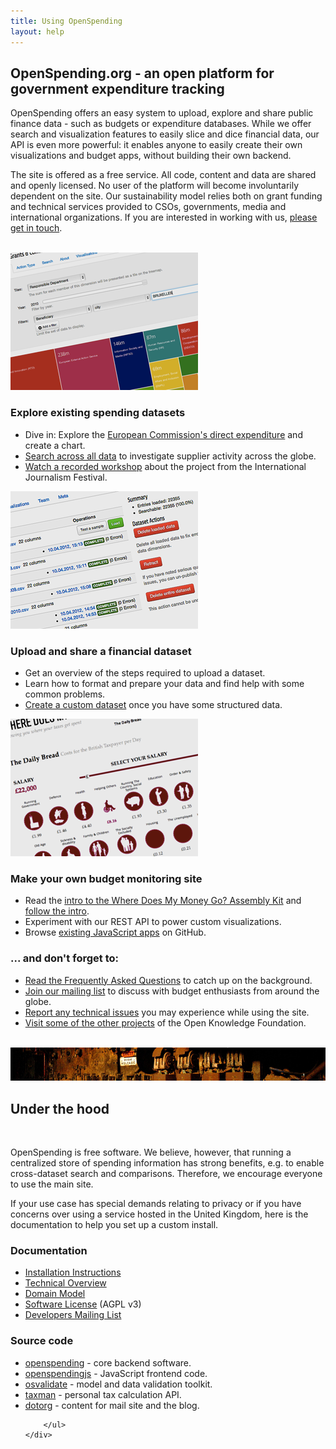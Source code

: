 ```yaml
---
title: Using OpenSpending
layout: help
---
```


<h2>OpenSpending.org - an open platform for government expenditure tracking</h2>
<div class="row">
    <div class="span6">
        <p>
            OpenSpending offers an easy system to upload, explore and 
            share public finance data - such as budgets or expenditure 
            databases.
            While we offer search and visualization features to easily slice 
            and dice financial data, our API is even more powerful: it 
            enables anyone to easily create their own visualizations and budget
            apps, without building their own backend.
        </p>
    </div>
    <div class="span6">
        <p>
            The site is offered as a free service. All code, content and 
            data are shared and openly licensed. No user of the platform will
            become involuntarily dependent on the site. Our sustainability model
            relies both on grant funding and technical services provided to 
            CSOs, governments, media and international organizations. If 
            you are interested in working with us, 
            <a href="/about/contact.html">please get in touch</a>.
        </p>
    </div>
</div>
<br/>
<div class="row">
    <div class="span4">
        <img src="images/browse_teaser.png" />
        <h3>Explore existing spending datasets</h3>
        <ul>
            <li>Dive in: Explore the <a href="http://openspending.org/eu-commission-fts/views/new"> European Commission's direct expenditure</a> and create a chart.</li>
            <li><a href="http://opendatalabs.org/spendbrowser">Search across all data</a> to 
            investigate supplier activity across the globe.</li>
            <li><a href="http://webtv.journalismfestival.com/doc/1311/raccontare-la-spesa-pubblica.htm">Watch a recorded workshop</a> about the project from 
            the International Journalism Festival.</li>
        </ul>
    </div>
    <div class="span4">
        <img src="images/upload_teaser.png" />
        <h3>Upload and share a financial dataset</h3>
        <ul>
            <li>Get an overview of the steps required to upload a dataset.</li>
            <li>Learn how to format and prepare your data and find help
                with some common problems.</li>
            <li><a href="/datasets/new">Create a custom dataset</a> once you 
                have some structured data.</li>
        </ul>
    </div>
    <div class="span4">
        <img src="images/kit_teaser.png" />
        <h3>Make your own budget monitoring site</h3>
        <ul>
            <li>Read the <a href="/blog/2012/02/16/thekit.html">intro to the Where Does My Money Go? Assembly Kit</a> and <a href="https://github.com/openspending/wheredoesmymoneygo.org/blob/master/README.rst">follow the intro</a>.</li>
            <li>Experiment with our REST API to power custom visualizations.</li>
            <li>Browse <a href="http://github.com/openspending/openspendingjs">existing JavaScript apps</a> on GitHub.</li>
        </ul>
    </div>
</div>

<div class="row">
    <div class="span4">
        <h3>... and don't forget to:</h3>
    </div>
    <div class="span8">
        <ul>
            <li><a href="/about/faq.html">Read the Frequently Asked Questions</a> to catch up on the 
                background.</li>
            <li><a href="lists.okfn.org/mailman/listinfo/openspending">Join our mailing list</a>
                to discuss with budget enthusiasts from around the globe.</li>
            <li><a href="https://github.com/openspending/openspending/issues">Report any technical issues</a> you may experience while using the 
                site.</li>
            <li><a href="http://okfn.org/projects/">Visit some of the other projects</a>
                of the Open Knowledge Foundation.</li>
        </ul>
    </div>
</div>

<br />
<div class="top-image">
    <!--
    http://www.flickr.com/photos/kenyee/18784775/sizes/o/in/photostream/
    -->
    <img src="images/engine.png" />
    <h2>Under the hood</h2>
</div>
<br />

<div class="row">
    <div class="span4">
        <p>
            OpenSpending is free software. We believe, however, that
            running a centralized store of spending information has strong
            benefits, e.g. to enable cross-dataset search and comparisons. 
            Therefore, we encourage everyone to use the main site.
        </p>
        <p>
            If your use case has special demands relating to privacy or if 
            you have concerns over using a service hosted in the United
            Kingdom, here is the documentation to help you set up 
            a custom install.
        </p>
    </div>
    <div class="span4">
        <h3>Documentation</h3>
        <ul>
            <li><a href="http://docs.openspending.org/en/latest/install.html">Installation Instructions</a></li>
            <li><a href="http://docs.openspending.org/en/latest/model/design.html">Technical Overview</a></li>
            <li><a href="http://docs.openspending.org/en/latest/model/objects.html">Domain Model</a></li>
            <li><a href="https://github.com/openspending/openspending/blob/master/LICENSE.txt">Software License</a> (AGPL v3)</li>
            <li><a href="http://lists.okfn.org/mailman/listinfo/openspending-dev">Developers Mailing List</a></li>
        </ul>
    </div>
    <div class="span4">
        <h3>Source code</h3>
        <ul>
            <li><a href="https://github.com/openspending/openspending">openspending</a> - core backend software.</li>
            <li><a href="https://github.com/openspending/openspendingjs">openspendingjs</a> - JavaScript frontend code.</li>
            <li><a href="https://github.com/openspending/osvalidate">osvalidate</a> - model and data validation toolkit.</li>
            <li><a href="https://github.com/openspending/taxman">taxman</a> - personal tax calculation API.</li>
            <li><a href="https://github.com/openspending/dotorg">dotorg</a> - content for mail site and the blog.</li>

        </ul>
    </div>
</div>

